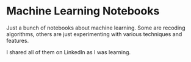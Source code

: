 # Machine Learning Notebooks

Just a bunch of notebooks about machine learning. Some are recoding algorithms, others are just experimenting with various techniques and features.

I shared all of them on LinkedIn as I was learning.
